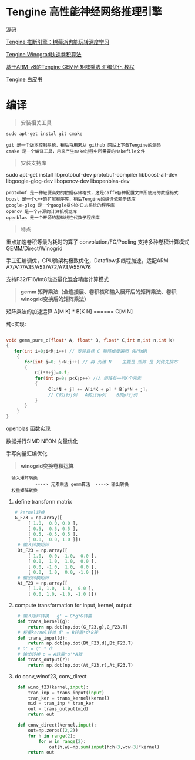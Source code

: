 # Tengine 高性能神经网络推理引擎

[源码](https://github.com/Ewenwan/Tengine)

[Tengine 推断引擎：树莓派也能玩转深度学习](https://shumeipai.nxez.com/2018/12/07/tengine-inference-engine-raspberry-pi-deep-learning.html)

[Tengine Winograd快速卷积算法 ](https://github.com/Ewenwan/Winograd_tutorial_python)

[基于ARM-v8的Tengine GEMM 矩阵乘法 汇编优化 教程 ](https://github.com/Ewenwan/Tengine_gemm_tutorial)

[Tengine 白皮书](https://cdn-file.aijishu.com/494/739/494739128-5d51139b186ca.pdf?_upt=c49f6b9e1588562426)

# 编译

>  安装相关工具

    sudo apt-get instal git cmake

    git 是一个版本控制系统，稍后将用来从 github 网站上下载Tengine的源码
    cmake 是一个编译工具，用来产生make过程中所需要的Makefile文件
    
> 安装支持库

sudo apt-get install libprotobuf-dev protobuf-compiler libboost-all-dev libgoogle-glog-dev libopencv-dev libopenblas-dev

    protobuf 是一种轻便高效的数据存储格式，这是caffe各种配置文件所使用的数据格式
    boost 是一个c++的扩展程序库，稍后Tengine的编译依赖于该库
    google-glog 是一个google提供的日志系统的程序库
    opencv 是一个开源的计算机视觉库
    openblas 是一个开源的基础线性代数子程序库

> 特点

重点加速卷积等最为耗时的算子 convolution/FC/Pooling 支持多种卷积计算模式 GEMM/Direct/Winogrid

手工汇编调优，CPU微架构极致优化，Dataflow多线程加速，适配ARM A7/A17/A35/A53/A72/A73/A55/A76

支持F32/F16/Int8动态量化混合精度计算模式

> **gemm  矩阵乘法（全连接层、卷积核和输入展开后的矩阵乘法、卷积winogrid变换后的矩阵乘法）**

矩阵乘法的加速运算 A[M K] * B[K N]  ======  C[M N]

纯c实现:
```C

void gemm_pure_c(float* A, float* B, float* C,int m,int n,int k)
{
   for(int i=0;i<M;i++) // 安装目标 C 矩阵维度遍历 先行维M  
    {
       for(int j=0; j<N;j++) // 再 列维 N    主要是 矩阵 是 列优先排布
       {
           C[i*n+j]=0.f;
           for(int p=0; p<K;p++) //A 矩阵每一行K个元素
           {
                C[i*N + j] += A[i*K + p] * B[p*N + j];
                // C的i行j列   A的i行p列    B的p行j列
           }
       }
    }
}

```

openblas 函数实现

数据并行SIMD  NEON 向量优化

手写向量汇编优化



> **winogrid变换卷积运算**


      输入矩阵转换
               ----> 元素乘法 gemm算法  ----> 输出转换
      权重矩阵转换
      
      
1. define transform matrix
   ```python
   # kernel转换
   G_F23 = np.array([
        [ 1.0,  0.0, 0.0 ],
        [ 0.5,  0.5, 0.5 ],
        [ 0.5, -0.5, 0.5 ],
        [ 0.0,  0.0, 1.0 ]])
    # 输入转换矩阵
    Bt_F23 = np.array([
        [ 1.0,  0.0, -1.0,  0.0 ],
        [ 0.0,  1.0,  1.0,  0.0 ],
        [ 0.0, -1.0,  1.0,  0.0 ],
        [ 0.0,  1.0,  0.0, -1.0 ]])
    # 输出转换矩阵    
    At_F23 = np.array([
        [ 1.0, 1.0,  1.0,  0.0 ],
        [ 0.0, 1.0, -1.0, -1.0 ]])
   ```
2. compute transformation for input, kernel, output
   ```python
    # 输入矩阵转换   g' = G*g*G转置 
    def trans_kernel(g):
        return np.dot(np.dot(G_F23,g),G_F23.T)
    # 权重kernel转换 d' = B转置*d*B转
    def trans_input(d):
        return np.dot(np.dot(Bt_F23,d),Bt_F23.T)
    # o' = g' * d'
    # 输出转换 o = A转置*o'*A转
    def trans_output(r):
        return np.dot(np.dot(At_F23,r),At_F23.T)
   ```
3. do conv_winof23, conv_direct
   ```python
    def wino_f23(kernel,input):
        tran_inp = trans_input(input)
        tran_ker = trans_kernel(kernel)
        mid = tran_inp * tran_ker
        out = trans_output(mid)
        return out

    def conv_direct(kernel,input):
        out=np.zeros((2,2))
        for h in range(2):
            for w in range(2):
                out[h,w]=np.sum(input[h:h+3,w:w+3]*kernel)
        return out
   ```
      




